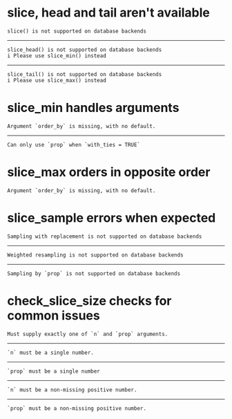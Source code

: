 # slice, head and tail aren't available

    slice() is not supported on database backends

---

    slice_head() is not supported on database backends
    i Please use slice_min() instead

---

    slice_tail() is not supported on database backends
    i Please use slice_max() instead

# slice_min handles arguments

    Argument `order_by` is missing, with no default.

---

    Can only use `prop` when `with_ties = TRUE`

# slice_max orders in opposite order

    Argument `order_by` is missing, with no default.

# slice_sample errors when expected

    Sampling with replacement is not supported on database backends

---

    Weighted resampling is not supported on database backends

---

    Sampling by `prop` is not supported on database backends

# check_slice_size checks for common issues

    Must supply exactly one of `n` and `prop` arguments.

---

    `n` must be a single number.

---

    `prop` must be a single number

---

    `n` must be a non-missing positive number.

---

    `prop` must be a non-missing positive number.


